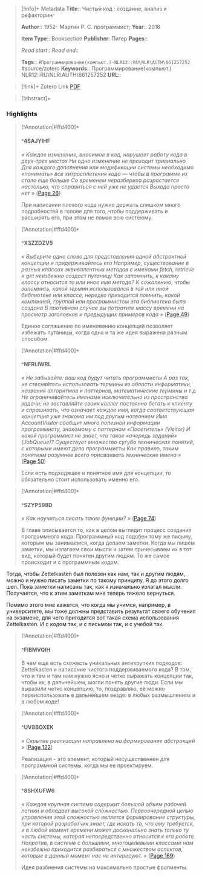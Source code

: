 > [!info]+ Metadata
> **Title**:: Чистый код : создание, анализ и рефакторинг
>
> **Author**:: 1952- Мартин Р. С. программист; 
> **Year**:: 2018
>
> **Item Type**:: Booksection
> **Publisher**: Питер
> **Pages**:: 
>
> *Read start*::
> *Read end*::
> 
> **Tags**:: `#Программирование(компьют.)-NLR12::RU\NLR\AUTH\661257252` #source/zotero
> **Keywords**:: Программирование(компьют.) NLR12::RU\NLR\AUTH\661257252
> **URL**:: 

> [!link]+ Zotero Link
>[PDF](zotero://select/library/items/8HFRDH4X)

> [!abstract]+
> 

### Highlights
>[!Annotation|#ffd400]+
>#### ^4SAJYIHF
>*« Каждое изменение, вносимое в код, нарушает работу кода в двух-трех местах Ни одно изменение не проходит тривиально Для каждого дополнения или модификации системы необходимо «понимать» все хитросплетения кода — чтобы в программе их стало еще больше Со временем неразбериха разрастается настолько, что справиться с ней уже не удается Выхода просто нет »* ([Page 26](zotero://open-pdf/library/items/8HFRDH4X?page=26&annotation=4SAJYIHF))
>
>При написании плохого кода нужно держать слишком много подробностей в голове для того, чтобы поддерживать и расширять его, при этом не ломая всю систеюму.

>[!Annotation|#ffd400]+
>#### ^X3ZZDZV5
>*« Выберите одно слово для представления одной абстрактной концепции и придерживайтесь его Например, существование в разных классах эквивалентных методов с именами fetch, retrieve и get неизбежно создаст путаницу Как запомнить, к какому классу относится то или иное имя метода? К сожалению, чтобы запомнить, какой термин использовался в той или иной библиотеке или классе, нередко приходится помнить, какой компанией, группой или программистом эта библиотека была создана В противном случае вы потратите массу времени на просмотр заголовков и предыдущих примеров кода »* ([Page 49](zotero://open-pdf/library/items/8HFRDH4X?page=49&annotation=X3ZZDZV5))
>
>Единое соглашение по именованию концепций позволяет избежать путаницы, когда одна и та же идея выражена разным способом.

>[!Annotation|#ffd400]+
>#### ^NFRLIWRL
>*« Не забывайте: ваш код будут читать программисты А раз так, не стесняйтесь использовать термины из области информатики, названия алгоритмов и паттернов, математические термины и т д Не ограничивайтесь именами исключительно из пространства задачи; не заставляйте своих коллег постоянно бегать к клиенту и спрашивать, что означает каждое имя, когда соответствующая концепция уже знакома им под другим названием  Имя AccountVisitor сообщит много полезной информации программисту, знакомому с паттерном «Посетитель» (Visitor) И какой программист не знает, что такое «очередь заданий» (JobQueue)? Существует множество сугубо технических понятий, с которыми имеют дело программисты Как правило, таким понятиям разумнее всего присваивать технические имена »* ([Page 50](zotero://open-pdf/library/items/8HFRDH4X?page=50&annotation=NFRLIWRL))
>
>Если есть подходящее и понятное имя для концепции, то обязательно стоит использовать именно его.

>[!Annotation|#ffd400]+
>#### ^SZYP598D
>*« Как научиться писать такие функции? »* ([Page 74](zotero://open-pdf/library/items/8HFRDH4X?page=74&annotation=SZYP598D))
>
>В главе описывается то, как в целом выглядит процесс создания программного кода. Программный код подобен тому же письму, которым мы занимаемся, когда делаем заметки. Когда мы пишем заметки, мы излагаем свои мысли и затем причесываем их в тот вид, который будет понятен другим людям. То же самое происходит и с программным кодом.

Тогда, чтобы Zettelkasten был полезен как нам, так и другим людям, можно и нужно писать заметки по такому принципу. Я до этого долго шел. Пока заметки написаны так, как я изначально излагал мысли. Получается, что к этим заметкам мне теперь тяжело вернуться.

Помимо этого мне кажется, что когда мы учимся, например, в университете, мы тоже должны представить результат своего обучения на экзамене, для чего пригодится вот такая схема использования Zettelkasten. И с кодом так, и с письмом так, и с учебой так.

>[!Annotation|#ffd400]+
>#### ^FIBMVQIH
>
>
>В чем еще есть схожесть уникальных антихрупких подходов: Zettelkasten и написание чистого поддерживаемого кода? В том, что и там и там нам нужно ясно и четко выражать концепции так, чтобы их, в дальнейшем, могли понять другие люди. Если мы выразили четко концепцию, то, поздравляю, её можно переиспользовать в дальнейшем везде: в любых размышлениях и в любом коде!

>[!Annotation|#ffd400]+
>#### ^UV8BQXEK
>*« Скрытие реализации направлено на формирование абстракций »* ([Page 122](zotero://open-pdf/library/items/8HFRDH4X?page=122&annotation=UV8BQXEK))
>
>Реализация - это элемент, который несущественнен для программной системы, когда мы ее проектируем.

>[!Annotation|#ffd400]+
>#### ^8SHXUFW6
>*« Каждая крупная система содержит большой объем рабочей логики и обладает высокой сложностью. Первоочередной целью управления этой сложностью является формирование структуры, при которой разработчик знает, где искать то, что ему требуется, и в любой момент времени может досконально знать только ту часть системы, которая непосредственно относится к его работе. Напротив, в системе с большими, многоцелевыми классами нам неизбежно приходится разбираться с множеством аспектов, которые в данный момент нас не интересуют. »* ([Page 169](zotero://open-pdf/library/items/8HFRDH4X?page=169&annotation=8SHXUFW6))
>
>Идея разбиения системы на максимально простые фрагменты.

